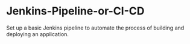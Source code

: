 # Jenkins-Pipeline-or-CI-CD
Set up a basic Jenkins pipeline to automate the process of building and deploying an application.
